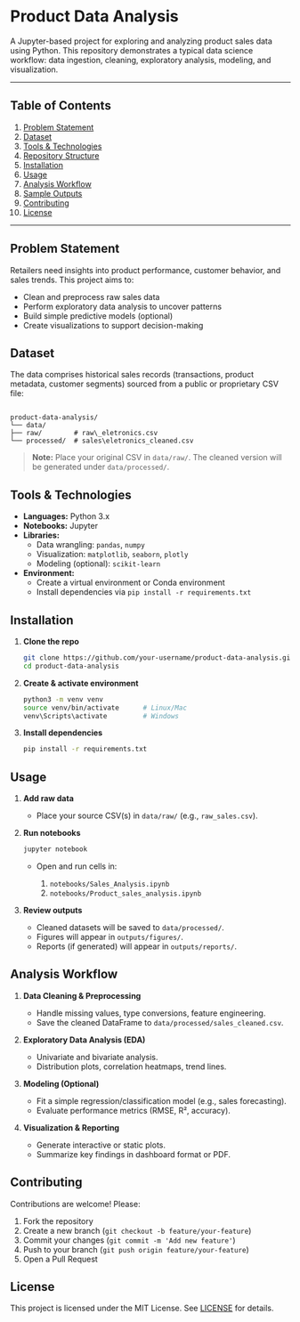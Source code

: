 
# Product Data Analysis

A Jupyter-based project for exploring and analyzing product sales data using Python. This repository demonstrates a typical data science workflow: data ingestion, cleaning, exploratory analysis, modeling, and visualization.

---

## Table of Contents

1. [Problem Statement](#problem-statement)  
2. [Dataset](#dataset)  
3. [Tools & Technologies](#tools--technologies)  
4. [Repository Structure](#repository-structure)  
5. [Installation](#installation)  
6. [Usage](#usage)  
7. [Analysis Workflow](#analysis-workflow)  
8. [Sample Outputs](#sample-outputs)  
9. [Contributing](#contributing)  
10. [License](#license)  

---

## Problem Statement  
Retailers need insights into product performance, customer behavior, and sales trends. This project aims to:
- Clean and preprocess raw sales data  
- Perform exploratory data analysis to uncover patterns  
- Build simple predictive models (optional)  
- Create visualizations to support decision-making  

## Dataset  
The data comprises historical sales records (transactions, product metadata, customer segments) sourced from a public or proprietary CSV file:

```

product-data-analysis/
└── data/
├── raw/        # raw\_eletronics.csv
└── processed/  # sales\eletronics_cleaned.csv

```

> **Note:** Place your original CSV in `data/raw/`. The cleaned version will be generated under `data/processed/`.

## Tools & Technologies  
- **Languages:** Python 3.x  
- **Notebooks:** Jupyter  
- **Libraries:**  
  - Data wrangling: `pandas`, `numpy`  
  - Visualization: `matplotlib`, `seaborn`, `plotly`  
  - Modeling (optional): `scikit-learn`  
- **Environment:**  
  - Create a virtual environment or Conda environment  
  - Install dependencies via `pip install -r requirements.txt`
<!--
## Repository Structure  

```

product-data-analysis/
│
├── data/
│   ├── raw/                  # Original, untouched datasets
│   └── processed/            # Cleaned datasets used for analysis
│
├── notebooks/
│   ├── 01\_data\_cleaning.ipynb        # Data cleaning & preprocessing
│   ├── 02\_eda.ipynb                  # Exploratory Data Analysis
│   ├── 03\_modeling.ipynb             # Predictive modeling (optional)
│   └── 04\_visualization.ipynb        # Final plots & insights
│
├── scripts/
│   ├── cleaning.py           # Data cleaning functions
│   └── utils.py              # Helper functions for plotting & metrics
│
├── outputs/
│   ├── figures/              # Generated charts & figures
│   └── reports/              # Summary reports, if any
│
├── README.md                 # Project overview & instructions
├── requirements.txt          # Python dependencies
├── .gitignore                # Ignore patterns for Git
└── LICENSE                   # License information

````
--->

## Installation  

1. **Clone the repo**  
     ```bash
   git clone https://github.com/your-username/product-data-analysis.git
   cd product-data-analysis
     ```

2. **Create & activate environment**

   ```bash
   python3 -m venv venv
   source venv/bin/activate      # Linux/Mac
   venv\Scripts\activate         # Windows
   ```

3. **Install dependencies**

   ```bash
   pip install -r requirements.txt
   ```

## Usage

1. **Add raw data**

   * Place your source CSV(s) in `data/raw/` (e.g., `raw_sales.csv`).

2. **Run notebooks**

   ```bash
   jupyter notebook
   ```

   * Open and run cells in:

     1. `notebooks/Sales_Analysis.ipynb`
     2. `notebooks/Product_sales_analysis.ipynb`

3. **Review outputs**

   * Cleaned datasets will be saved to `data/processed/`.
   * Figures will appear in `outputs/figures/`.
   * Reports (if generated) will appear in `outputs/reports/`.

## Analysis Workflow

1. **Data Cleaning & Preprocessing**

   * Handle missing values, type conversions, feature engineering.
   * Save the cleaned DataFrame to `data/processed/sales_cleaned.csv`.

2. **Exploratory Data Analysis (EDA)**

   * Univariate and bivariate analysis.
   * Distribution plots, correlation heatmaps, trend lines.

3. **Modeling (Optional)**

   * Fit a simple regression/classification model (e.g., sales forecasting).
   * Evaluate performance metrics (RMSE, R², accuracy).

4. **Visualization & Reporting**

   * Generate interactive or static plots.
   * Summarize key findings in dashboard format or PDF.
<!--
## Sample Outputs

![Sales Trend Line](outputs/figures/sales_trend.png)
*Monthly sales trend over the past two years.*

![Product Category Distribution](outputs/figures/category_dist.png)
*Distribution of sales across product categories.*
-->
## Contributing

Contributions are welcome! Please:

1. Fork the repository
2. Create a new branch (`git checkout -b feature/your-feature`)
3. Commit your changes (`git commit -m 'Add new feature'`)
4. Push to your branch (`git push origin feature/your-feature`)
5. Open a Pull Request

## License

This project is licensed under the MIT License. See [LICENSE](LICENSE) for details.


